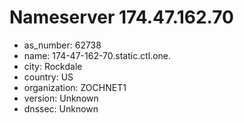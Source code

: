 # Nameserver 174.47.162.70

* as_number: 62738
* name: 174-47-162-70.static.ctl.one.
* city: Rockdale
* country: US
* organization: ZOCHNET1
* version: Unknown
* dnssec: Unknown
